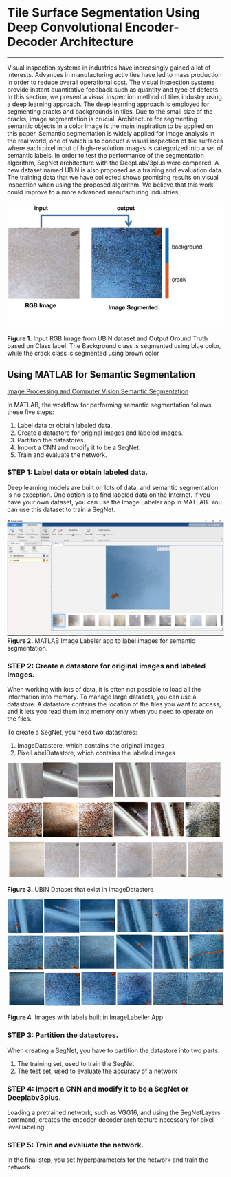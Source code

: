 # Tile Surface Segmentation Using Deep Convolutional Encoder-Decoder Architecture
***
Visual inspection systems in industries have increasingly gained a lot of interests. 
Advances in manufacturing activities have led to mass production in order to reduce overall operational cost. 
The visual inspection systems provide instant quantitative feedback such as quantity and type of defects. 
In this section, we present a visual inspection method of tiles industry using a deep learning approach. 
The deep learning approach is employed for segmenting cracks and backgrounds in tiles. 
Due to the small size of the cracks, image segmentation is crucial. 
Architecture for segmenting semantic objects in a color image is the main inspiration to be applied on this paper. 
Semantic segmentation is widely applied for image analysis in the real world, one  of  which is to conduct 
a visual inspection of tile surfaces where each pixel input of high-resolution images is categorized into 
a set of semantic labels. In order to test the performance of the segmentation algorithm, 
SegNet  architecture  with the DeepLabV3plus were compared. A new dataset named UBIN 
is also proposed as a training and evaluation data. The training data that we have collected 
shows promising results on visual inspection when using the proposed algorithm. 
We believe that this work could improve to a more advanced manufacturing industries.

![Image of IO](IO.png)

**Figure 1.** Input RGB Image from UBIN dataset and Output Ground Truth based on  Class  label.  The  Background  class  is  segmented  using  blue  color,  while the crack class is segmented using brown color

## Using MATLAB for Semantic Segmentation

[Image Processing and Computer Vision Semantic Segmentation](https://www.mathworks.com/solutions/image-video-processing/semantic-segmentation.html)

In MATLAB, the workflow for performing semantic segmentation follows these five steps:

1. Label data or obtain labeled data.
2. Create a datastore for original images and labeled images.
3. Partition the datastores.
4. Import a CNN and modify it to be a SegNet.
5. Train and evaluate the network.

### STEP 1: Label data or obtain labeled data.
Deep learning models are built on lots of data, and semantic segmentation is no exception. 
One option is to find labeled data on the Internet. If you have your own dataset, you can use the Image Labeler app in MATLAB. 
You can use this dataset to train a SegNet.

![Image of segmentationusingimagelabeller](segmentationusingimagelabeller.png)
**Figure 2.** MATLAB Image Labeler app to label images for semantic segmentation.

### STEP 2: Create a datastore for original images and labeled images.
When working with lots of data, it is often not possible to load all the information into memory. 
To manage large datasets, you can use a datastore. 
A datastore contains the location of the files you want to access, and it lets you read them into memory only when you need to operate on the files.

To create a SegNet, you need two datastores:

1. ImageDatastore, which contains the original images
2. PixelLabelDatastore, which contains the labeled images

![Image of dataset](dataset.png)

**Figure 3.** UBIN Dataset that exist in ImageDatastore

![Image of groundtruth](groundtruth.png)

**Figure 4.** Images with labels built in ImageLabeller App

### STEP 3: Partition the datastores.
When creating a SegNet, you have to partition the datastore into two parts:

1. The training set, used to train the SegNet
2. The test set, used to evaluate the accuracy of a network

### STEP 4: Import a CNN and modify it to be a SegNet or Deeplabv3plus.
Loading a pretrained network, such as VGG16, and using the SegNetLayers command, creates the encoder-decoder architecture necessary for pixel-level labeling.

### STEP 5: Train and evaluate the network.
In the final step, you set hyperparameters for the network and train the network.

